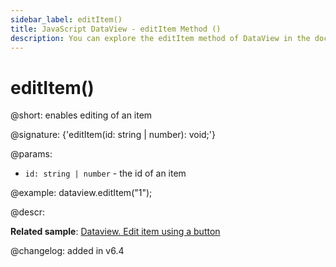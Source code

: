 ```yaml
---
sidebar_label: editItem()
title: JavaScript DataView - editItem Method ()
description: You can explore the editItem method of DataView in the documentation of the DHTMLX JavaScript UI library. Browse developer guides and API reference, try out code examples and live demos, and download a free 30-day evaluation version of DHTMLX Suite 7.
---
```


# editItem()

@short: enables editing of an item

@signature: {'editItem(id: string | number): void;'}

@params:
- `id: string | number` - the id of an item

@example:
dataview.editItem("1");

@descr:

**Related sample**: [Dataview. Edit item using a button](https://snippet.dhtmlx.com/i09isp2d)

@changelog: added in v6.4

[comment]: # (@related: dataview/manipulating_data.md#editing-items)

[comment]: # (@relatedapi: dataview/api/dataview_editable_config.md)
